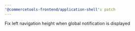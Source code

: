 ```yaml
---
'@commercetools-frontend/application-shell': patch
---
```


Fix left navigation height when global notification is displayed
